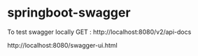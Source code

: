 # springboot-swagger

To test swagger locally
GET : http://localhost:8080/v2/api-docs

http://localhost:8080/swagger-ui.html
